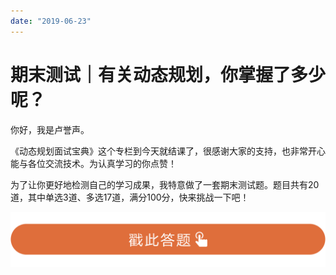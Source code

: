 ```yaml
---
date: "2019-06-23"
---  
```

      
# 期末测试｜有关动态规划，你掌握了多少呢？
你好，我是卢誉声。

《动态规划面试宝典》这个专栏到今天就结课了，很感谢大家的支持，也非常开心能与各位交流技术。为认真学习的你点赞！

为了让你更好地检测自己的学习成果，我特意做了一套期末测试题。题目共有20道，其中单选3道、多选17道，满分100分，快来挑战一下吧！

[![](./httpsstatic001geekbangorgresourceimage28a428d1be62669b4f3cc01c36466bf811a4.png)](http://time.geekbang.org/quiz/intro?act_id=227&exam_id=745)

<!-- [[[read_end]]] -->